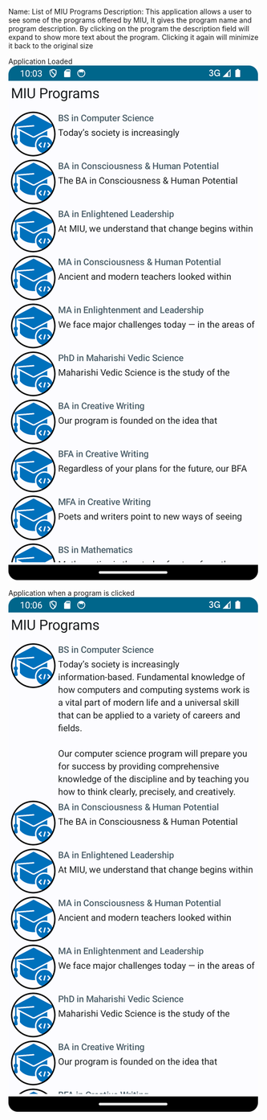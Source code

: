 Name: List of MIU Programs
Description:
This application allows a user to see some of the programs offered by MIU,
It gives the program name and program description. By clicking on the program 
the description field will expand to show more text about the program.
Clicking it again will minimize it back to the original size

Application Loaded
![img_1.png](img_1.png)

Application when a program is clicked
![img.png](img.png)
